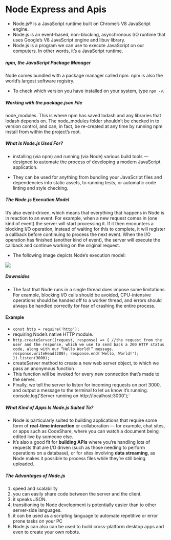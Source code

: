 # Node Express and Apis

- Node.js® is a JavaScript runtime built on Chrome’s V8 JavaScript engine.
- Node.js is an event-based, non-blocking, asynchronous I/O runtime that uses Google’s V8 JavaScript engine and libuv library.
- Node.js is a program we can use to execute JavaScript on our computers. In other words, it’s a JavaScript runtime.

##### npm, the JavaScript Package Manager

Node comes bundled with a package manager called npm.
npm is also the world’s largest software registry.
- To check which version you have installed on your system, type `npm -v`.

##### Working with the package.json File
node_modules. This is where npm has saved lodash and any libraries that lodash depends on. The node_modules folder shouldn’t be checked in to version control, and can, in fact, be re-created at any time by running npm install from within the project’s root.

##### What Is Node.js Used For?

- installing (via npm) and running (via Node) various build tools — designed to automate the process of developing a modern JavaScript application.

- They can be used for anything from bundling your JavaScript files and dependencies into static assets, to running tests, or automatic code linting and style checking.

##### The Node.js Execution Model

It’s also event-driven, which means that everything that happens in Node is in reaction to an event. For example, when a new request comes in (one kind of event) the server will start processing it. If it then encounters a blocking I/O operation, instead of waiting for this to complete, it will register a callback before continuing to process the next event. When the I/O operation has finished (another kind of event), the server will execute the callback and continue working on the original request.

- The following image depicts Node’s execution model:

![](https://dab1nmslvvntp.cloudfront.net/wp-content/uploads/2012/10/1516152673node_event_loop.png)

##### Downsides

- The fact that Node runs in a single thread does impose some limitations. For example, blocking I/O calls should be avoided, CPU-intensive operations should be handed off to a worker thread, and errors should always be handled correctly for fear of crashing the entire process.


#### Example
- `const http = require('http');`
- requiring Node’s native HTTP module.
- `http.createServer((request, response) => { //the request from the user and the response, which we use to send back a 200 HTTP status code, along with our “Hello World!” message.
  response.writeHead(200);
  response.end('Hello, World!');
}).listen(3000);` 
- createServer method to create a new web server object, to which we pass an anonymous function
- This function will be invoked for every new connection that’s made to the server.
- Finally, we tell the server to listen for incoming requests on port 3000, and output a message to the terminal to let us know it’s running.
console.log('Server running on http://localhost:3000');`

##### What Kind of Apps Is Node.js Suited To?

- Node is particularly suited to building applications that require some form of **real-time interaction** or collaboration — for example, chat sites, or apps such as CodeShare, where you can watch a document being edited live by someone else.
- It’s also a good fit for **building APIs** where you’re handling lots of requests that are I/O driven (such as those needing to perform operations on a database), or for sites involving **data streaming**, as Node makes it possible to process files while they’re still being uploaded.

##### The Advantages of Node.js
1. speed and scalability
2. you can easily share code between the server and the client.
3. it speaks JSON.
4. transitioning to Node development is potentially easier than to other server-side languages.
5.  it can be used as a scripting language to automate repetitive or error prone tasks on your PC
6. Node.js can also can be used to build cross-platform desktop apps and even to create your own robots. 



